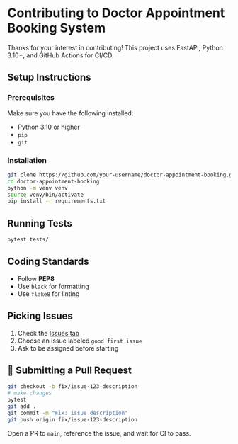 
# Contributing to Doctor Appointment Booking System

Thanks for your interest in contributing! 
This project uses FastAPI, Python 3.10+, and GitHub Actions for CI/CD.

## Setup Instructions

### Prerequisites

Make sure you have the following installed:

- Python 3.10 or higher
- `pip`
- `git`

### Installation

```bash
git clone https://github.com/your-username/doctor-appointment-booking.git
cd doctor-appointment-booking
python -m venv venv
source venv/bin/activate
pip install -r requirements.txt
```

## Running Tests

```bash
pytest tests/
```

## Coding Standards

- Follow **PEP8**
- Use `black` for formatting
- Use `flake8` for linting

## Picking Issues

1. Check the [Issues tab](https://github.com/your-username/doctor-appointment-booking/issues)
2. Choose an issue labeled `good first issue`
3. Ask to be assigned before starting

## 🚀 Submitting a Pull Request

```bash
git checkout -b fix/issue-123-description
# make changes
pytest
git add .
git commit -m "Fix: issue description"
git push origin fix/issue-123-description
```

Open a PR to `main`, reference the issue, and wait for CI to pass.
